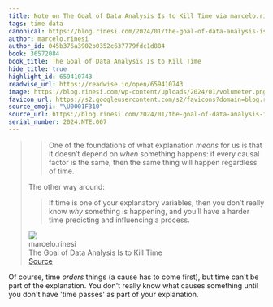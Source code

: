 ```yaml
---
title: Note on The Goal of Data Analysis Is to Kill Time via marcelo.rinesi
tags: time data
canonical: https://blog.rinesi.com/2024/01/the-goal-of-data-analysis-is-to-kill-time/
author: marcelo.rinesi
author_id: 045b376a3902b0352c637779fdc1d884
book: 36572084
book_title: The Goal of Data Analysis Is to Kill Time
hide_title: true
highlight_id: 659410743
readwise_url: https://readwise.io/open/659410743
image: https://blog.rinesi.com/wp-content/uploads/2024/01/volumeter.png
favicon_url: https://s2.googleusercontent.com/s2/favicons?domain=blog.rinesi.com
source_emoji: "\U0001F310"
source_url: https://blog.rinesi.com/2024/01/the-goal-of-data-analysis-is-to-kill-time/#:~:text=%3E%20One%20of,influencing%20a%20process.
serial_number: 2024.NTE.007
---
```

> > One of the foundations of what explanation *means* for us is that it doesn’t depend on *when* something happens: if every causal factor is the same, then the same thing will happen regardless of time.
> 
> The other way around:
> 
> > If time is one of your explanatory variables, then you don’t really know *why* something is happening, and you’ll have a harder time predicting and influencing a process.
> <div class="quoteback-footer"><div class="quoteback-avatar"><img class="mini-favicon" src="https://s2.googleusercontent.com/s2/favicons?domain=blog.rinesi.com"></div><div class="quoteback-metadata"><div class="metadata-inner"><span style="display:none">FROM:</span><div aria-label="marcelo.rinesi" class="quoteback-author"> marcelo.rinesi</div><div aria-label="The Goal of Data Analysis Is to Kill Time" class="quoteback-title"> The Goal of Data Analysis Is to Kill Time</div></div></div><div class="quoteback-backlink"><a target="_blank" aria-label="go to the full text of this quotation" rel="noopener" href="https://blog.rinesi.com/2024/01/the-goal-of-data-analysis-is-to-kill-time/#:~:text=%3E%20One%20of,influencing%20a%20process." class="quoteback-arrow"> Source</a></div></div>

Of course, time _orders_ things (a cause has to come first), but time can't be part of the explanation. You don't really know what causes something until you don't have 'time passes' as part of your explanation.